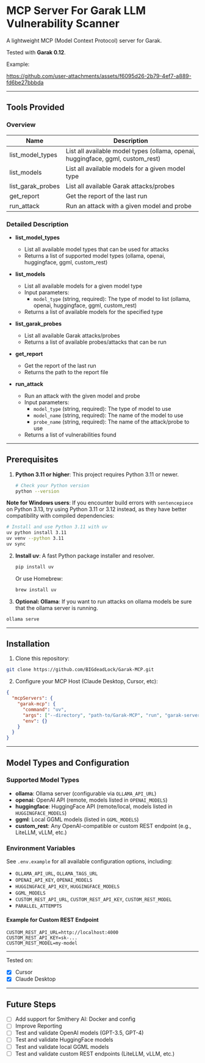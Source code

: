 # MCP Server For Garak LLM Vulnerability Scanner 

A lightweight MCP (Model Context Protocol) server for Garak.

Tested with **Garak 0.12**.

Example:

https://github.com/user-attachments/assets/f6095d26-2b79-4ef7-a889-fd6be27bbbda

---

## Tools Provided

### Overview
| Name | Description |
|------|-------------|
| list_model_types | List all available model types (ollama, openai, huggingface, ggml, custom_rest) |
| list_models | List all available models for a given model type |
| list_garak_probes | List all available Garak attacks/probes |
| get_report | Get the report of the last run |
| run_attack | Run an attack with a given model and probe |

### Detailed Description

- **list_model_types**
  - List all available model types that can be used for attacks
  - Returns a list of supported model types (ollama, openai, huggingface, ggml, custom_rest)

- **list_models**
  - List all available models for a given model type
  - Input parameters:
    - `model_type` (string, required): The type of model to list (ollama, openai, huggingface, ggml, custom_rest)
  - Returns a list of available models for the specified type

- **list_garak_probes**
  - List all available Garak attacks/probes
  - Returns a list of available probes/attacks that can be run

- **get_report**
  - Get the report of the last run
  - Returns the path to the report file

- **run_attack**
  - Run an attack with the given model and probe
  - Input parameters:
    - `model_type` (string, required): The type of model to use
    - `model_name` (string, required): The name of the model to use
    - `probe_name` (string, required): The name of the attack/probe to use
  - Returns a list of vulnerabilities found

---

## Prerequisites

1. **Python 3.11 or higher**: This project requires Python 3.11 or newer.
   ```bash
   # Check your Python version
   python --version
   ```

**Note for Windows users**: If you encounter build errors with `sentencepiece` on Python 3.13, try using Python 3.11 or 3.12 instead, as they have better compatibility with compiled dependencies:

```bash 
# Install and use Python 3.11 with uv
uv python install 3.11
uv venv --python 3.11
uv sync
```

2. **Install uv**: A fast Python package installer and resolver.
   ```bash
   pip install uv
   ```
   Or use Homebrew:
   ```bash
   brew install uv
   ```
3. **Optional: Ollama**: If you want to run attacks on ollama models be sure that the ollama server is running.

```bash
ollama serve
```

---

## Installation

1. Clone this repository:
```bash
git clone https://github.com/BIGdeadLock/Garak-MCP.git
```
2. Configure your MCP Host (Claude Desktop, Cursor, etc): 

```json
{
  "mcpServers": {
    "garak-mcp": {
      "command": "uv",
      "args": ["--directory", "path-to/Garak-MCP", "run", "garak-server"],
      "env": {}
    }
  }
}
```

---

## Model Types and Configuration

### Supported Model Types
- **ollama**: Ollama server (configurable via `OLLAMA_API_URL`)
- **openai**: OpenAI API (remote, models listed in `OPENAI_MODELS`)
- **huggingface**: HuggingFace API (remote/local, models listed in `HUGGINGFACE_MODELS`)
- **ggml**: Local GGML models (listed in `GGML_MODELS`)
- **custom_rest**: Any OpenAI-compatible or custom REST endpoint (e.g., LiteLLM, vLLM, etc.)

### Environment Variables
See `.env.example` for all available configuration options, including:
- `OLLAMA_API_URL`, `OLLAMA_TAGS_URL`
- `OPENAI_API_KEY`, `OPENAI_MODELS`
- `HUGGINGFACE_API_KEY`, `HUGGINGFACE_MODELS`
- `GGML_MODELS`
- `CUSTOM_REST_API_URL`, `CUSTOM_REST_API_KEY`, `CUSTOM_REST_MODEL`
- `PARALLEL_ATTEMPTS`

#### Example for Custom REST Endpoint
```env
CUSTOM_REST_API_URL=http://localhost:4000
CUSTOM_REST_API_KEY=sk-...
CUSTOM_REST_MODEL=my-model
```
---
Tested on:
- [X] Cursor
- [X] Claude Desktop

---
## Future Steps

- [ ] Add support for Smithery AI: Docker and config
- [ ] Improve Reporting
- [ ] Test and validate OpenAI models (GPT-3.5, GPT-4)
- [ ] Test and validate HuggingFace models
- [ ] Test and validate local GGML models
- [ ] Test and validate custom REST endpoints (LiteLLM, vLLM, etc.)
